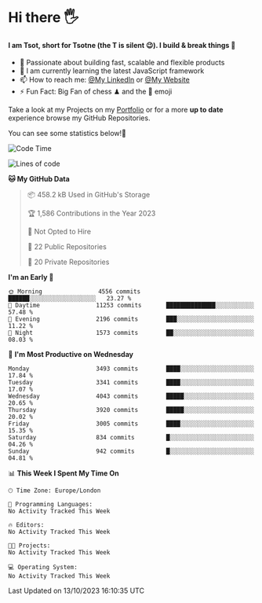 # Hi there :raised_hand_with_fingers_splayed:
#### I am Tsot, short for Tsotne (the T is silent :wink:). I build & break things :space_invader:
- :telescope: Passionate about building fast, scalable and flexible products
- :seedling: I am currently learning the latest JavaScript framework 
- :mailbox: How to reach me: [@My LinkedIn](https://www.linkedin.com/in/tsotne-gvadzabia/) or [@My Website](https://tsotne.co.uk/contact)
- :zap: Fun Fact: Big Fan of chess ♟ and the 👾 emoji

Take a look at my Projects on my [Portfolio](https://tsotne.co.uk/) or for a more **up to date** experience browse my GitHub Repositories.

You can see some statistics below!:space_invader:
<!--START_SECTION:waka-->
![Code Time](http://img.shields.io/badge/Code%20Time-761%20hrs%202%20mins-blue)

![Lines of code](https://img.shields.io/badge/From%20Hello%20World%20I%27ve%20Written-8.0%20million%20lines%20of%20code-blue)

**🐱 My GitHub Data** 

> 📦 458.2 kB Used in GitHub's Storage 
 > 
> 🏆 1,586 Contributions in the Year 2023
 > 
> 🚫 Not Opted to Hire
 > 
> 📜 22 Public Repositories 
 > 
> 🔑 20 Private Repositories 
 > 
**I'm an Early 🐤** 

```text
🌞 Morning                4556 commits        ██████░░░░░░░░░░░░░░░░░░░   23.27 % 
🌆 Daytime                11253 commits       ██████████████░░░░░░░░░░░   57.48 % 
🌃 Evening                2196 commits        ███░░░░░░░░░░░░░░░░░░░░░░   11.22 % 
🌙 Night                  1573 commits        ██░░░░░░░░░░░░░░░░░░░░░░░   08.03 % 
```
📅 **I'm Most Productive on Wednesday** 

```text
Monday                   3493 commits        ████░░░░░░░░░░░░░░░░░░░░░   17.84 % 
Tuesday                  3341 commits        ████░░░░░░░░░░░░░░░░░░░░░   17.07 % 
Wednesday                4043 commits        █████░░░░░░░░░░░░░░░░░░░░   20.65 % 
Thursday                 3920 commits        █████░░░░░░░░░░░░░░░░░░░░   20.02 % 
Friday                   3005 commits        ████░░░░░░░░░░░░░░░░░░░░░   15.35 % 
Saturday                 834 commits         █░░░░░░░░░░░░░░░░░░░░░░░░   04.26 % 
Sunday                   942 commits         █░░░░░░░░░░░░░░░░░░░░░░░░   04.81 % 
```


📊 **This Week I Spent My Time On** 

```text
🕑︎ Time Zone: Europe/London

💬 Programming Languages: 
No Activity Tracked This Week

🔥 Editors: 
No Activity Tracked This Week

🐱‍💻 Projects: 
No Activity Tracked This Week

💻 Operating System: 
No Activity Tracked This Week
```


 Last Updated on 13/10/2023 16:10:35 UTC
<!--END_SECTION:waka-->
